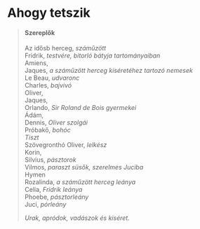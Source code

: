 <!-- ======================================================================
--- Search engine
title:          Ahogy tetszik
keywords:       ahogy, tetszik, vígjáték
description:    William Shakespeare: Ahogy tetszik.
--- Menu system
order:          70
text:           Ahogy tetszik
hidden:         false
umbel:          false
--- Page properties
id:             /comedies/as-you-like-it
document:       
layout:         layout-2-left
$-left:         play-list
searchable:     true
======================================================================= -->

# Ahogy tetszik

>   #### Szereplők
>   
>   Az idősb herceg, _száműzött_  
    Fridrik, _testvére, bitorló bátyja tartományaiban_  
    Amiens,  
    Jaques, _a száműzött herceg kiséretéhez tartozó nemesek_  
    Le Beau, _udvaronc_  
    Charles, _bajvivó_  
    Oliver,  
    Jaques,  
    Orlando, _Sir Roland de Bois gyermekei_  
    Ádám,  
    Dennis, _Oliver szolgái_  
    Próbakő, _bohóc_  
    _Tiszt_  
    Szövegronthó Oliver, _lelkész_  
    Korin,  
    Silvius, _pásztorok_  
    Vilmos, _paraszt süsők, szerelmes Juciba_  
    Hymen  
    Rozalinda, _a száműzött herceg leánya_  
    Celia, _Fridrik leánya_  
    Phoebe, _pásztorleány_  
    Juci, _pórleány_
>   
>   _Urak, apródok, vadászok és kiséret._
